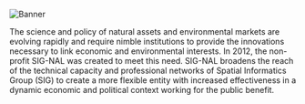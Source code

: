![Banner](https://github.com/signal-rwmp/.github/blob/main/profile/readmebanner.png)

The science and policy of natural assets and environmental markets are evolving rapidly and require nimble institutions to provide the innovations necessary to link economic and environmental interests. In 2012, the non-profit SIG-NAL was created to meet this need. SIG-NAL broadens the reach of the technical capacity and professional networks of Spatial Informatics Group (SIG) to create a more flexible entity with increased effectiveness in a dynamic economic and political context working for the public benefit.

